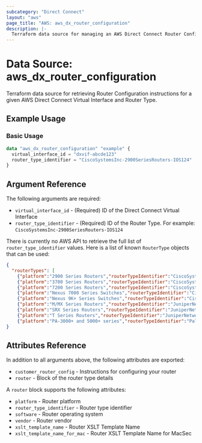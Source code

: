 ```yaml
---
subcategory: "Direct Connect"
layout: "aws"
page_title: "AWS: aws_dx_router_configuration"
description: |-
  Terraform data source for managing an AWS Direct Connect Router Configuration.
---
```


# Data Source: aws_dx_router_configuration

Terraform data source for retrieving Router Configuration instructions for a given AWS Direct Connect Virtual Interface and Router Type.

## Example Usage

### Basic Usage

```terraform
data "aws_dx_router_configuration" "example" {
  virtual_interface_id = "dxvif-abcde123"
  router_type_identifier = "CiscoSystemsInc-2900SeriesRouters-IOS124"
}
```

## Argument Reference

The following arguments are required:

* `virtual_interface_id` - (Required) ID of the Direct Connect Virtual Interface
* `router_type_identifier` - (Required) ID of the Router Type. For example: `CiscoSystemsInc-2900SeriesRouters-IOS124`

There is currently no AWS API to retrieve the full list of `router_type_identifier` values. Here is a list of known `RouterType` objects that can be used:

```json
{
  "routerTypes": [
    {"platform":"2900 Series Routers","routerTypeIdentifier":"CiscoSystemsInc-2900SeriesRouters-IOS124","software":"IOS 12.4+","vendor":"Cisco Systems, Inc.","xsltTemplateName":"customer-router-cisco-generic.xslt","xsltTemplateNameForMacSec":""},
    {"platform":"3700 Series Routers","routerTypeIdentifier":"CiscoSystemsInc-3700SeriesRouters-IOS124","software":"IOS 12.4+","vendor":"Cisco Systems, Inc.","xsltTemplateName":"customer-router-cisco-generic.xslt","xsltTemplateNameForMacSec":""},
    {"platform":"7200 Series Routers","routerTypeIdentifier":"CiscoSystemsInc-7200SeriesRouters-IOS124","software":"IOS 12.4+","vendor":"Cisco Systems, Inc.","xsltTemplateName":"customer-router-cisco-generic.xslt","xsltTemplateNameForMacSec":""},
    {"platform":"Nexus 7000 Series Switches","routerTypeIdentifier":"CiscoSystemsInc-Nexus7000SeriesSwitches-NXOS51","software":"NX-OS 5.1+","vendor":"Cisco Systems, Inc.","xsltTemplateName":"customer-switch-cisco-nexus-generic.xslt","xsltTemplateNameForMacSec":""},
    {"platform":"Nexus 9K+ Series Switches","routerTypeIdentifier":"CiscoSystemsInc-Nexus9KSeriesSwitches-NXOS93","software":"NX-OS 9.3+","vendor":"Cisco Systems, Inc.","xsltTemplateName":"customer-switch-cisco-nexus-generic.xslt","xsltTemplateNameForMacSec":"customer-switch-cisco-nexus-generic-macsec.xslt"},
    {"platform":"M/MX Series Routers","routerTypeIdentifier":"JuniperNetworksInc-MMXSeriesRouters-JunOS95","software":"JunOS 9.5+","vendor":"Juniper Networks, Inc.","xsltTemplateName":"customer-router-juniper-generic.xslt","xsltTemplateNameForMacSec":"customer-router-juniper-generic-macsec.xslt"},
    {"platform":"SRX Series Routers","routerTypeIdentifier":"JuniperNetworksInc-SRXSeriesRouters-JunOS95","software":"JunOS 9.5+","vendor":"Juniper Networks, Inc.","xsltTemplateName":"customer-router-juniper-generic.xslt","xsltTemplateNameForMacSec":""},
    {"platform":"T Series Routers","routerTypeIdentifier":"JuniperNetworksInc-TSeriesRouters-JunOS95","software":"JunOS 9.5+","vendor":"Juniper Networks, Inc.","xsltTemplateName":"customer-router-juniper-generic.xslt","xsltTemplateNameForMacSec":""},
    {"platform":"PA-3000+ and 5000+ series","routerTypeIdentifier":"PaloAltoNetworks-PA3000and5000series-PANOS803","software":"PAN-OS 8.0.3+","vendor":"Palo Alto Networks","xsltTemplateName":"customer-router-palo-alto-generic.xslt","xsltTemplateNameForMacSec":""}]
}
```

## Attributes Reference

In addition to all arguments above, the following attributes are exported:

* `customer_router_config` - Instructions for configuring your router
* `router` - Block of the router type details

A `router` block supports the following attributes:

  * `platform` - Router platform
  * `router_type_identifier` - Router type identifier
  * `software` - Router operating system
  * `vendor` - Router vendor
  * `xslt_template_name` - Router XSLT Template Name
  * `xslt_template_name_for_mac` - Router XSLT Template Name for MacSec
